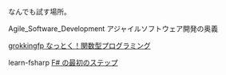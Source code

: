 なんでも試す場所。


Agile_Software_Development アジャイルソフトウェア開発の奥義

[grokkingfp なっとく！関数型プログラミング](https://github.com/k1rof18/Experimentarium#:~:text=last%20month-,grokkingfp,-1%E7%AB%A0)

learn-fsharp [F# の最初のステップ](https://learn.microsoft.com/ja-jp/training/paths/fsharp-first-steps/)

